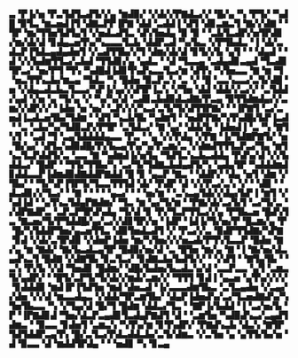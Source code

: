 ▃▝▛▐▞▅▝▛▃▜▟▜▃▟▜▞▞▄▝▆▟▉▞▝▞▟▞▞▛▇▟▃▞▞▝█▞▄▝▚▝▛▜▞▝▚▟█▝▉▜▃▝▆▃▅▟▐▜▝▟▇▃▛▛▐▛▇▝▟▟▝▃▟▟▐▝▟▜▝▟▊▃▆▃▜▝▇▞▞▟▇▝▝▜▛▝▆▞▜▜▅▜▟▜▄▜▝▞▅▟▃▟▜▃▝▟▚▜▅▟▄▝▉▝▉▝▝▃▙▜▃▟▛▞▅▜▛▟▊▞▆▞▟▞▟▝▊▟▄▃▅▜▚▞▚▃▃▃▜▃▙▝▟▟▛▃▟▝▚▞▙▃▝▞▛▜▙▟▃▝▐▝▟▞▃▟▃▛▐▜▟▃▄▟▄▟▅▜▝▞▃▟▜▜▙▞▞▜▝▟▆▞▟▞▟▝▊▜▞▞▙▝▄▜▝▝▝▟▄▟▝▝▟▝▞▞▙▟▆▜▜▃▞▃▙▟▝▜▜▟▊▞▄▝▄▟▃▝▝▟▝▜▃▃▄▝▃▟▄▟▊▃▄▟▝▜▃▟▊▜▛▃▞▝▅▞▛▜▝▜▚▝▚▟█▟▐▟▊▜▚▟▚▃▃▜▃▞▆▝▟▜▚▝▚▜▅▃▃▝▇▝▆▝▜▝▅▃▜▜▚▃▙▞▆▃▄▝▜▟▃▝▚▝█▟▅▝▉▃▛▃▚▝▃▝▞▝█▝▃▃▚▃▃▞▃▜▞▟█▝▅▝▞▟▄▃▟▃▙▃▜▃▃▞▚▛▐▞▄▞▞▟▜▛▐▃▚▝▞▜▅▝▟▟▝▟▟▞▞▃▞▞▝▃▜▟▟▞▄▟▝▞▅▝▄▝▜▞▄▝▞▝▚▞▚▞▟▝▃▟▊▃▙▟▉▟▃▟▇▞▛▃▄▝▉▜▜▟▆▟▄▞▞▃▆▞▞▟▛▞▞▝▐▟▅▝▅▝▅▞▝▃▛▞▞▞▚▃▞▃▜▞▜▞▟▜▜▛▇▞▝▝▐▛▇▜▝▃▞▃▅▟▐▃▟▃▅▜▙▞▜▟▆▝▝▟▜▝▚▃▙▜▙▝▚▟▆▜▝▝▅▟▛▛▇▞▚▜▚▟█▞▙▛▐▃▟▝▝▃▝▃▙▞▚▞▜▟▉▃▛▞▛▜▛▝▃▜▟▃▞▝▇▝▄▞▝▟▟▞▙▝▐▟▅▟▐▝▃▝▚▝▇▜▚▜▝▝▃▟▝▜▝▃▄▜▟▟▟▟▄▃▃▝▛▃▝▝▄▝▞▞▛▟▄▝▞▛▇▝▐▞▜▟▇▛▇▜▞▝▅▝█▞▄▞▝▟▜▃▚▟▉▟█▞▛▞▙▃▄▜▚▞▚▞▛▃▆▞▃▝▞▟▆▟▜▜▜▃▛▃▞▜▄▝▆▜▚▃▜▃▛▟▟▜▞▃▝▃▃▝▇▝▚▟▆▟▐▞▅▜▄▝▜▟▜▃▚▃▙▃▟▟▄▝▛▟▚▞▟▝▞▞▙▟▟▃▞▝█▟▛▝▝▜▜▞▜▜▙▞▚▝▃▞▜▞▜▟▇▃▙▟▄▟▜▞▚▝▄▟▄▜▛▝▚▟▟▟▆▟▊▟▟▃▃▛▐▟▆▟▉▟▇▟▟▛▇▟▟▝█▝▊▝▄▃▛▝▇▃▝▝▟▟▛▞▝▟▄▝▅▜▝▟▆▝▞▜▙▞▝▝▜▞▚▛▐▜▛▜▞▜▃▃▜▜▜▟▝▟▞▝▛▟▛▝▟▝▞▞▛▃▞▃▚▝▞▝▝▟▉▝▝▟▃▟▊▞▞▜▃▞▝▝▇▝▝▝▝▝▄▃▞▝▝▝▅▞▆▝▝▃▚▃▄▜▟▞▞▟▄▞▙▛▐▝▆▜▝▞▚▟▐▟▝▝▄▜▚▃▜▟▄▛▇▟▆▞▝▜▃▝▆▝▄▞▜▞▆▝▝▛▇▞▟▞▃▞▙▜▝▃▞▜▞▃▝▞▟▛▇▟▛▃▝▃▛▃▛▜▛▟▚▟▄▝▜▞▟▝▊▝▛▞▜▃▛▜▜▃▞▞▄▝▛▜▙▃▅▝█▟▚▜▃▝▇▃▅▞▜▞▛▜▟▟█▞▄▞▃▞▞▟▊▜▛▞▅▝▐▟▛▝▐▟▐▞▜▞▅▞▛▝█▃▆▞▄▝▛▝█▞▚▜▟▟▛▜▅▞▄▃▅▜▜▃▝▟▉▜▅▟▃▟▜▝▞▝▛▃▞▞▃▝▉▟▛▜▜▟▇▞▚▛▇▝▊▟▝▞▟▞▃▜▛▟▉▝▞▟▅▛▐▟▅▝▆▞▚▜▅▞▞▞▅▃▟▞▛▜▚▜▃▃▛▝█▟▅▝▇▞▄▝▆▝▇▟▞▝▇▞▙▃▟▃▄▜▛▝█▟▉▞▅▞▟▝▃▝█▜▅▝▆▞▄▝▇▝▐▝▇▞▅▞▟▃▄▟▚▃▜▝█▟▇▝▞▟▇▜▙▝▊▃▜▃▞▝▊▟▇▃▙▞▙▟▜▞▞▝▝▞▟▜▝▝▇▜▄▜▙▝▝▃▚▝▛▞▙▝▞▟▝▜▅▟▊▝█▟▆▞▝▟█▞▙▟▅▞▙▃▟▃▚▞▟▝▃▃▛▃▃▝▄▜▝▃▆▃▜▞▄▟▛▞▝▝█▜▞▃▛▜▞▜▞▟▞▞▆▟▞▃▆▞▞▝▜▜▜▝▊▟▐▝▄▃▅▝▄▜▚▞▞▞▞▝▊▟▟▟▉▝▆▟▐▛▐▜▟▜▅▝▆▟▝▟▅▃▟▝▐▞▃▃▃▟▆▜▙▃▝▃▜▃▄▟▅▝▞▃▄▞▞▟▅▝▞▞▟▝▆▃▃▟▄▃▝▞▟▟▞▜▛▃▆▜▙▞▝▟▄▛▐▟▅▟▚▞▃▞▜▃▅▟▇▟▚▞▚▜▅▜▙▃▃▝▚▝▞▜▄▞▟▝█▞▜▝█▟▆▝▟▟▃▞▜▃▝▝▇▛▐▞▙▟▟▝▐▝▃▞▅▞▙▝▛▝▐▛▇▟▊▟▝▜▅▞▟▃▛▃▄▟▊▜▃▟▄▛▇▟▜▝▟▝▝▃▆▜▅▝▚▟▉▟▚▃▞▃▄▟▜▟▆▃▝▝▉▃▃▝▊▟▅▜▝▃▆▃▚▝▚▜▚▞▆▝▊▜▚▟▛▞▝▛▇▟▚▃▙▝▟▃▚▝▇▜▛▜▟▜▟▟▛▃▄▜▚▝█▞▃▜▃▞▛▟▃▟▟▃▙▞▃▜▞▟▆▃▝▞▃▜▅▝▄▝▄▜▜▞▙▞▅▝▟▝▉▃▃▝▟▝▆▟▟▜▛▟▄▝▝▝▅▟▊▝▚▝▊▃▄
